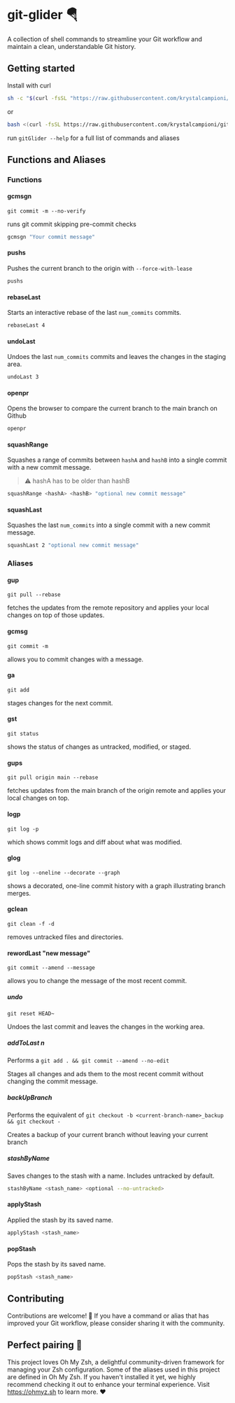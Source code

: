 # git-glider 🪂

A collection of shell commands to streamline your Git workflow and maintain a clean, understandable Git history.

## Getting started

Install with curl

```sh
sh -c "$(curl -fsSL "https://raw.githubusercontent.com/krystalcampioni/git-glider/main/install.sh?$(date +%s)")"`
```

or

```bash
bash <(curl -fsSL https://raw.githubusercontent.com/krystalcampioni/git-glider/main/install.sh)
```

run `gitGlider --help` for a full list of commands and aliases

## Functions and Aliases

### Functions

#### gcmsgn

`git commit -m --no-verify`

runs git commit skipping pre-commit checks

  ```bash
  gcmsgn "Your commit message"
  ```
  

#### pushs

Pushes the current branch to the origin with `--force-with-lease`

  ```bash
  pushs
  ```

#### rebaseLast

Starts an interactive rebase of the last `num_commits` commits.

  ```bash
  rebaseLast 4
  ```

#### undoLast

Undoes the last `num_commits` commits and leaves the changes in the staging area.

  ```bash
  undoLast 3
  ```


#### openpr

 Opens the browser to compare the current branch to the main branch on Github

  ```bash
  openpr
  ```

#### squashRange

Squashes a range of commits between `hashA` and `hashB` into a single commit with a new commit message.

  > ⚠️ hashA has to be older than hashB

  ```bash
  squashRange <hashA> <hashB> "optional new commit message"
  ```

#### squashLast

Squashes the last `num_commits` into a single commit with a new commit message.

  ```bash
  squashLast 2 "optional new commit message"
  ```


### Aliases

#### gup

`git pull --rebase`

fetches the updates from the remote repository and applies your local changes on top of those updates.

#### gcmsg

`git commit -m`

allows you to commit changes with a message.

#### ga

`git add`

stages changes for the next commit.

#### gst


`git status`

shows the status of changes as untracked, modified, or staged.

#### gups

`git pull origin main --rebase`

fetches updates from the main branch of the origin remote and applies your local changes on top.

#### logp

`git log -p`

which shows commit logs and diff about what was modified.

#### glog

`git log --oneline --decorate --graph`

shows a decorated, one-line commit history with a graph illustrating branch merges.

#### gclean

`git clean -f -d`

removes untracked files and directories.

#### rewordLast "new message"

`git commit --amend --message`

allows you to change the message of the most recent commit.

##### undo

`git reset HEAD~`

Undoes the last commit and leaves the changes in the working area.

##### addToLast n

Performs a `git add . && git commit --amend --no-edit`

Stages all changes and ads them to the most recent commit without changing the commit message.

##### backUpBranch

Performs the equivalent of `git checkout -b <current-branch-name>_backup && git checkout -`

Creates a backup of your current branch without leaving your current branch

##### stashByName

Saves changes to the stash with a name. Includes untracked by default.

```sh
stashByName <stash_name> <optional --no-untracked>
```

#### applyStash

Applied the stash by its saved name.

```sh
applyStash <stash_name>
``` 

#### popStash

Pops the stash by its saved name.

```sh
popStash <stash_name>
```
## Contributing

Contributions are welcome!
💪 If you have a command or alias that has improved your Git workflow, please consider sharing it with the community.

## Perfect pairing 🍷

This project loves Oh My Zsh, a delightful community-driven framework for managing your Zsh configuration. Some of the aliases used in this project are defined in Oh My Zsh. If you haven't installed it yet, we highly recommend checking it out to enhance your terminal experience. Visit https://ohmyz.sh to learn more. ❤️
